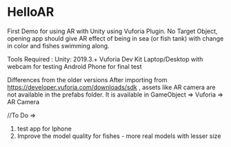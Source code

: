 # HelloAR
First Demo for using AR with Unity using Vuforia Plugin.
No Target Object, opening app should give AR effect of being in sea (or fish tank) with change in color and fishes swimming along.

Tools Required :
Unity: 2019.3.+
Vuforia Dev Kit 
Laptop/Desktop with webcam for testing
Android Phone for final test

Differences from the older versions
After importing from https://developer.vuforia.com/downloads/sdk , assets like AR camera are not available in the prefabs folder.
It is available in GameObject => Vuforia => AR Camera


//To Do => 
1. test app for Iphone
2. Improve the model quality for fishes - more real models with lesser size
